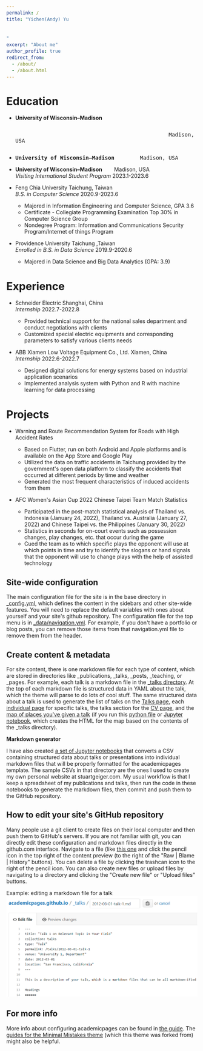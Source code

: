 ```yaml
---
permalink: /
title: "Yichen(Andy) Yu


"
excerpt: "About me"
author_profile: true
redirect_from: 
  - /about/
  - /about.html
---
```



Education
======
* <b>University of Wisconsin–Madison</b><pre><p>&#9;&#9;&#9;&#9;&#9;&#9;Madison, USA</p></pre>
* <pre><b>University of Wisconsin–Madison</b>        Madison, USA</pre>
* <b>University of Wisconsin–Madison</b>&nbsp;&nbsp;&nbsp;&nbsp;&nbsp;&nbsp;&nbsp;&nbsp;Madison, USA
<br><i>Visiting International Student Program</i>                   2023.1-2023.6

* Feng Chia University                                              Taichung, Taiwan
<br><i>B.S. in Computer Science</i>                                 2020.9-2023.6
  * Majored in Information Engineering and Computer Science, GPA 3.6
  * Certificate - Collegiate Programming Examination Top 30% in Computer Science Group
  * Nondegree Program: Information and Communications Security Program/Internet of things Program

* Providence University                                             Taichung ,Taiwan
<br><i>Enrolled in B.S. in Data Science</i>                         2019.9-2020.6
  * Majored in Data Science and Big Data Analytics (GPA: 3.9)

Experience
======
* Schneider Electric                                                Shanghai, China
<br><i>Internship</i>                                               2022.7-2022.8
  * Provided technical support for the national sales department and conduct negotiations with clients
  * Customized special electric equipments and corresponding parameters to satisfy various clients needs
   
* ABB Xiamen Low Voltage Equipment Co., Ltd.                        Xiamen, China
<br><i>Internship</i>                                               2022.6-2022.7
  * Designed digital solutions for energy systems based on industrial application scenarios
  * Implemented analysis system with Python and R with machine learning for data processing

Projects
======
* Warning and Route Recommendation System for Roads with High Accident Rates
  * Based on Flutter, run on both Android and Apple platforms and is available on the App Store and Google Play
  * Utilized the data on traffic accidents in Taichung provided by the government's open data platform to classify the accidents that occurred at different periods by time and weather
  * Generated the most frequent characteristics of induced accidents from them
  
* AFC Women's Asian Cup 2022 Chinese Taipei Team Match Statistics
  * Participated in the post-match statistical analysis of Thailand vs. Indonesia (January 24, 2022), Thailand vs. Australia (January 27, 2022) and Chinese Taipei vs. the Philippines (January 30, 2022)
  * Statistics in seconds for on-court events such as possession changes, play changes, etc. that occur during the game
  * Cued the team as to which specific plays the opponent will use at which points in time and try to identify the slogans or hand signals that the opponent will use to change plays with the help of assisted technology

Site-wide configuration
------
The main configuration file for the site is in the base directory in [_config.yml](https://github.com/academicpages/academicpages.github.io/blob/master/_config.yml), which defines the content in the sidebars and other site-wide features. You will need to replace the default variables with ones about yourself and your site's github repository. The configuration file for the top menu is in [_data/navigation.yml](https://github.com/academicpages/academicpages.github.io/blob/master/_data/navigation.yml). For example, if you don't have a portfolio or blog posts, you can remove those items from that navigation.yml file to remove them from the header. 

Create content & metadata
------
For site content, there is one markdown file for each type of content, which are stored in directories like _publications, _talks, _posts, _teaching, or _pages. For example, each talk is a markdown file in the [_talks directory](https://github.com/academicpages/academicpages.github.io/tree/master/_talks). At the top of each markdown file is structured data in YAML about the talk, which the theme will parse to do lots of cool stuff. The same structured data about a talk is used to generate the list of talks on the [Talks page](https://academicpages.github.io/talks), each [individual page](https://academicpages.github.io/talks/2012-03-01-talk-1) for specific talks, the talks section for the [CV page](https://academicpages.github.io/cv), and the [map of places you've given a talk](https://academicpages.github.io/talkmap.html) (if you run this [python file](https://github.com/academicpages/academicpages.github.io/blob/master/talkmap.py) or [Jupyter notebook](https://github.com/academicpages/academicpages.github.io/blob/master/talkmap.ipynb), which creates the HTML for the map based on the contents of the _talks directory).

**Markdown generator**

I have also created [a set of Jupyter notebooks](https://github.com/academicpages/academicpages.github.io/tree/master/markdown_generator
) that converts a CSV containing structured data about talks or presentations into individual markdown files that will be properly formatted for the academicpages template. The sample CSVs in that directory are the ones I used to create my own personal website at stuartgeiger.com. My usual workflow is that I keep a spreadsheet of my publications and talks, then run the code in these notebooks to generate the markdown files, then commit and push them to the GitHub repository.

How to edit your site's GitHub repository
------
Many people use a git client to create files on their local computer and then push them to GitHub's servers. If you are not familiar with git, you can directly edit these configuration and markdown files directly in the github.com interface. Navigate to a file (like [this one](https://github.com/academicpages/academicpages.github.io/blob/master/_talks/2012-03-01-talk-1.md) and click the pencil icon in the top right of the content preview (to the right of the "Raw | Blame | History" buttons). You can delete a file by clicking the trashcan icon to the right of the pencil icon. You can also create new files or upload files by navigating to a directory and clicking the "Create new file" or "Upload files" buttons. 

Example: editing a markdown file for a talk
![Editing a markdown file for a talk](/images/editing-talk.png)

For more info
------
More info about configuring academicpages can be found in [the guide](https://academicpages.github.io/markdown/). The [guides for the Minimal Mistakes theme](https://mmistakes.github.io/minimal-mistakes/docs/configuration/) (which this theme was forked from) might also be helpful.
